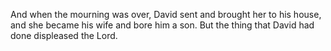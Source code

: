 And when the mourning was over, David sent and brought her to his house, and she became his wife and bore him a son. But the thing that David had done displeased the Lord.
